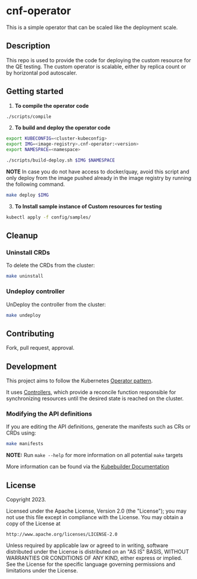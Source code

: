 # cnf-operator
This is a simple operator that can be scaled like the deployment scale.

## Description
This repo is used to provide the code for deploying the custom resource for the QE testing. The custom operator is scalable, either by replica count or by horizontal pod autoscaler.

## Getting started

1. **To compile the operator code**

```sh
./scripts/compile
```

2. **To build and deploy the operator code**

```sh
export KUBECONFIG=<cluster-kubeconfig>
export IMG=<image-registry>.cnf-operator:<version>
export NAMESPACE=<namespace>

./scripts/build-deploy.sh $IMG $NAMESPACE
```

**NOTE** In case you do not have access to docker/quay, avoid this script and only deploy from the image pushed already in the image registry by running the following command.

```sh
make deploy $IMG
```

3. **To Install sample instance of Custom resources for testing**

```sh
kubectl apply -f config/samples/
```

## Cleanup
### Uninstall CRDs
To delete the CRDs from the cluster:

```sh
make uninstall
```

### Undeploy controller
UnDeploy the controller from the cluster:

```sh
make undeploy
```

## Contributing
Fork, pull request, approval.
## Development
This project aims to follow the Kubernetes [Operator pattern](https://kubernetes.io/docs/concepts/extend-kubernetes/operator/).

It uses [Controllers](https://kubernetes.io/docs/concepts/architecture/controller/),
which provide a reconcile function responsible for synchronizing resources until the desired state is reached on the cluster.
### Modifying the API definitions
If you are editing the API definitions, generate the manifests such as CRs or CRDs using:

```sh
make manifests
```


**NOTE:** Run `make --help` for more information on all potential `make` targets

More information can be found via the [Kubebuilder Documentation](https://book.kubebuilder.io/introduction.html)

## License

Copyright 2023.

Licensed under the Apache License, Version 2.0 (the "License");
you may not use this file except in compliance with the License.
You may obtain a copy of the License at

    http://www.apache.org/licenses/LICENSE-2.0

Unless required by applicable law or agreed to in writing, software
distributed under the License is distributed on an "AS IS" BASIS,
WITHOUT WARRANTIES OR CONDITIONS OF ANY KIND, either express or implied.
See the License for the specific language governing permissions and
limitations under the License.

